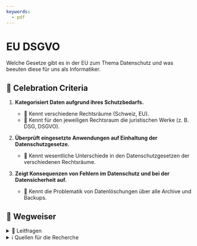 ```yaml
---
keywords:
  - pdf
---
```


# EU DSGVO

Welche Gesetze gibt es in der EU zum Thema Datenschutz und was beeuten diese
für uns als Informatiker.

## 🎉 Celebration Criteria

1. **Kategorisiert Daten aufgrund ihres Schutzbedarfs.**

   - :dart: Kennt verschiedene Rechtsräume (Schweiz, EU).
   - :dart: Kennt für den jeweiligen Rechtsraum die juristischen Werke (z. B.
     DSG, DSGVO).

2. **Überprüft eingesetzte Anwendungen auf Einhaltung der Datenschutzgesetze.**

   - :dart: Kennt wesentliche Unterschiede in den Datenschutzgesetzen der
     verschiedenen Rechtsräume.

3. **Zeigt Konsequenzen von Fehlern im Datenschutz und bei der Datensicherheit
   auf.**

   - :dart: Kennt die Problematik von Datenlöschungen über alle Archive und
     Backups.

## :compass: Wegweiser

<details>
  <summary> 🤔 Leitfragen </summary>

- Wer muss sich an das Gesetz halten?
- Wer ist unter dem Gesetz geschützt?
- Was ist ein Juristisch respektive Natürliche Person?
- Welche Daten sind geschützt?
- Was sind besonders schützenswerte Daten?
- Was muss bei besonders schützenswerten Daten beachte werden?
- Was ist eine Datensammlung?
- Welche Rechte hat eine betroffene Person?
- Wie kann ich als betroffene Person gebrauch vom Gesetz machen?
- Welche Pflichten hat eine Firma oder öffentliche Institution?
- Was sind die Konsequenzen von Verstössen?
- Was sind die Unterschiede der Gesetze?
- Was bedeute das Gesetz für euch als Mitarbeiter, IT-Mitarbeiter respektive
  Entwickler?
- Was ist privacy by design und privacy by default?
- Was bedeute das Gesetz bei der Evaluation von Anwendungen?
- Was für Problem können bei SAAS (Cloud) Anwendungen entstehen?
- ...

</details>

<details>
  <summary> ℹ️ Quellen für die Recherche</summary>

- [**CH Admin EDÖB:** DSGVO](https://www.edoeb.admin.ch/edoeb/de/home/deredoeb/kontakt/faq_beratung1.html)

- [**EU:** DSGVO](https://eur-lex.europa.eu/legal-content/DE/TXT/HTML/?uri=CELEX:32016R0679)

- [**PWC:** EU-DatenschutzGrundverordnung (GDPR)](https://www.pwc.ch/en/publications/2018/eu-datenschutzgrundverordnung-gdpr-d-web.pdf)

- [**BARC GmbH:** Vergleich Schweiz vs. EU](https://barc.com/de/unterschiede-schweizer-datenschutzgesetz-dsgvo/)

- [**europa.eu** The Digital Markets Act: ensuring fair and open digital markets](https://commission.europa.eu/strategy-and-policy/priorities-2019-2024/europe-fit-digital-age/digital-markets-act-ensuring-fair-and-open-digital-markets_en)

</details>
